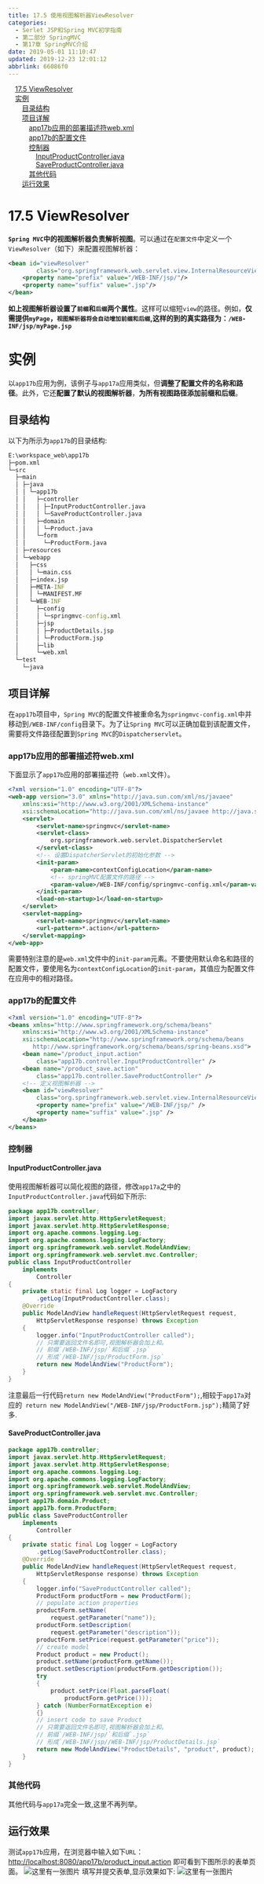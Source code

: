 ```yaml
---
title: 17.5 使用视图解析器ViewResolver
categories: 
  - Serlet JSP和Spring MVC初学指南
  - 第二部分 SpringMVC
  - 第17章 SpringMVC介绍
date: 2019-05-01 11:10:47
updated: 2019-12-23 12:01:12
abbrlink: 66086f0
---
```

<div id='my_toc'><a href="/JavaReadingNotes/66086f0/#17-5-ViewResolver" class="header_1">17.5 ViewResolver</a>&nbsp;<br><a href="/JavaReadingNotes/66086f0/#实例" class="header_1">实例</a>&nbsp;<br><a href="/JavaReadingNotes/66086f0/#目录结构" class="header_2">目录结构</a>&nbsp;<br><a href="/JavaReadingNotes/66086f0/#项目详解" class="header_2">项目详解</a>&nbsp;<br><a href="/JavaReadingNotes/66086f0/#app17b应用的部署描述符web-xml" class="header_3">app17b应用的部署描述符web.xml</a>&nbsp;<br><a href="/JavaReadingNotes/66086f0/#app17b的配置文件" class="header_3">app17b的配置文件</a>&nbsp;<br><a href="/JavaReadingNotes/66086f0/#控制器" class="header_3">控制器</a>&nbsp;<br><a href="/JavaReadingNotes/66086f0/#InputProductController-java" class="header_4">InputProductController.java</a>&nbsp;<br><a href="/JavaReadingNotes/66086f0/#SaveProductController-java" class="header_4">SaveProductController.java</a>&nbsp;<br><a href="/JavaReadingNotes/66086f0/#其他代码" class="header_3">其他代码</a>&nbsp;<br><a href="/JavaReadingNotes/66086f0/#运行效果" class="header_2">运行效果</a>&nbsp;<br></div>
<style>.header_1{margin-left: 1em;}.header_2{margin-left: 2em;}.header_3{margin-left: 3em;}.header_4{margin-left: 4em;}.header_5{margin-left: 5em;}.header_6{margin-left: 6em;}</style>
<!--more-->
<script>if (navigator.platform.search('arm')==-1){document.getElementById('my_toc').style.display = 'none';}var e,p = document.getElementsByTagName('p');while (p.length>0) {e = p[0];e.parentElement.removeChild(e);}</script>

<!--end-->
# 17.5 ViewResolver #
**`Spring MVC`中的视图解析器负责解析视图**。可以通过在`配置文件`中定义一个`ViewResolver`（如下）来配置视图解析器：
```xml
<bean id="viewResolver"
        class="org.springframework.web.servlet.view.InternalResourceViewResolver">
    <property name="prefix" value="/WEB-INF/jsp/"/>
    <property name="suffix" value=".jsp"/>
</bean>
```
**如上视图解析器设置了`前缀`和`后缀`两个属性**。这样可以缩短`view`的路径。例如，**仅需提供`myPage`，`视图解析器将会自动增加前缀和后缀`,这样的到的真实路径为：`/WEB-INF/jsp/myPage.jsp`**
# 实例 #
以`app17b`应用为例，该例子与`app17a`应用类似，但**调整了配置文件的名称和路径**。此外，它还**配置了默认的视图解析器**，**为所有视图路径添加前缀和后缀**。
## 目录结构 ##
以下为所示为`app17b`的目录结构:
```cmd
E:\workspace_web\app17b
├─pom.xml
└─src
  ├─main
  │ ├─java
  │ │ └─app17b
  │ │   ├─controller
  │ │   │ ├─InputProductController.java
  │ │   │ └─SaveProductController.java
  │ │   ├─domain
  │ │   │ └─Product.java
  │ │   └─form
  │ │     └─ProductForm.java
  │ ├─resources
  │ └─webapp
  │   ├─css
  │   │ └─main.css
  │   ├─index.jsp
  │   ├─META-INF
  │   │ └─MANIFEST.MF
  │   └─WEB-INF
  │     ├─config
  │     │ └─springmvc-config.xml
  │     ├─jsp
  │     │ ├─ProductDetails.jsp
  │     │ └─ProductForm.jsp
  │     ├─lib
  │     └─web.xml
  └─test
    └─java
```
## 项目详解 ##
在`app17b`项目中，`Spring MVC`的配置文件被重命名为`springmvc-config.xml`中并移动到`/WEB-INF/config`目录下。为了让`Spring MVC`可以正确加载到该配置文件，需要将文件路径配置到`Spring MVC`的`Dispatcherservlet`。
### app17b应用的部署描述符web.xml ###
下面显示了`app17b`应用的部署描述符（`web.xml`文件）。
```xml
<?xml version="1.0" encoding="UTF-8"?>
<web-app version="3.0" xmlns="http://java.sun.com/xml/ns/javaee"
    xmlns:xsi="http://www.w3.org/2001/XMLSchema-instance"
    xsi:schemaLocation="http://java.sun.com/xml/ns/javaee http://java.sun.com/xml/ns/javaee/web-app_3_0.xsd">
    <servlet>
        <servlet-name>springmvc</servlet-name>
        <servlet-class>
            org.springframework.web.servlet.DispatcherServlet
        </servlet-class>
        <!-- 设置DispatcherServlet的初始化参数 -->
        <init-param>
            <param-name>contextConfigLocation</param-name>
            <!-- springMVC配置文件的路径 -->
            <param-value>/WEB-INF/config/springmvc-config.xml</param-value>
        </init-param>
        <load-on-startup>1</load-on-startup>
    </servlet>
    <servlet-mapping>
        <servlet-name>springmvc</servlet-name>
        <url-pattern>*.action</url-pattern>
    </servlet-mapping>
</web-app>
```
需要特别注意的是`web.xml`文件中的`init-param`元素。不要使用默认命名和路径的配置文件，要使用名为`contextConfigLocation`的`init-param`，其值应为配置文件在应用中的相对路径。
### app17b的配置文件 ###
```xml
<?xml version="1.0" encoding="UTF-8"?>
<beans xmlns="http://www.springframework.org/schema/beans"
    xmlns:xsi="http://www.w3.org/2001/XMLSchema-instance"
    xsi:schemaLocation="http://www.springframework.org/schema/beans
       http://www.springframework.org/schema/beans/spring-beans.xsd">
    <bean name="/product_input.action"
        class="app17b.controller.InputProductController" />
    <bean name="/product_save.action"
        class="app17b.controller.SaveProductController" />
    <!-- 定义视图解析器 -->
    <bean id="viewResolver"
        class="org.springframework.web.servlet.view.InternalResourceViewResolver">
        <property name="prefix" value="/WEB-INF/jsp/" />
        <property name="suffix" value=".jsp" />
    </bean>
</beans>
```
### 控制器 ###
#### InputProductController.java ####
使用视图解析器可以简化视图的路径，修改`app17a`之中的`InputProductController.java`代码如下所示:
```java
package app17b.controller;
import javax.servlet.http.HttpServletRequest;
import javax.servlet.http.HttpServletResponse;
import org.apache.commons.logging.Log;
import org.apache.commons.logging.LogFactory;
import org.springframework.web.servlet.ModelAndView;
import org.springframework.web.servlet.mvc.Controller;
public class InputProductController
    implements
        Controller
{
    private static final Log logger = LogFactory
        .getLog(InputProductController.class);
    @Override
    public ModelAndView handleRequest(HttpServletRequest request,
        HttpServletResponse response) throws Exception
    {
        logger.info("InputProductController called");
        // 只需要返回文件名即可,视图解析器会加上和。
        // 前缀`/WEB-INF/jsp/`和后缀`.jsp`
        // 形成`/WEB-INF/jsp/ProductForm.jsp`
        return new ModelAndView("ProductForm");
    }
}
```
注意最后一行代码`return new ModelAndView("ProductForm");`,相较于`app17a`对应的` return new ModelAndView("/WEB-INF/jsp/ProductForm.jsp");`精简了好多.
#### SaveProductController.java ####
```java
package app17b.controller;
import javax.servlet.http.HttpServletRequest;
import javax.servlet.http.HttpServletResponse;
import org.apache.commons.logging.Log;
import org.apache.commons.logging.LogFactory;
import org.springframework.web.servlet.ModelAndView;
import org.springframework.web.servlet.mvc.Controller;
import app17b.domain.Product;
import app17b.form.ProductForm;
public class SaveProductController
    implements
        Controller
{
    private static final Log logger = LogFactory
        .getLog(SaveProductController.class);
    @Override
    public ModelAndView handleRequest(HttpServletRequest request,
        HttpServletResponse response) throws Exception
    {
        logger.info("SaveProductController called");
        ProductForm productForm = new ProductForm();
        // populate action properties
        productForm.setName(
            request.getParameter("name"));
        productForm.setDescription(
            request.getParameter("description"));
        productForm.setPrice(request.getParameter("price"));
        // create model
        Product product = new Product();
        product.setName(productForm.getName());
        product.setDescription(productForm.getDescription());
        try
        {
            product.setPrice(Float.parseFloat(
                productForm.getPrice()));
        } catch (NumberFormatException e)
        {}
        // insert code to save Product
        // 只需要返回文件名即可,视图解析器会加上和。
        // 前缀`/WEB-INF/jsp/`和后缀`.jsp`
        // 形成`/WEB-INF/jsp//WEB-INF/jsp/ProductDetails.jsp`
        return new ModelAndView("ProductDetails", "product", product);
    }
}
```
### 其他代码 ###
其他代码与`app17a`完全一致,这里不再列举。
## 运行效果 ##
测试`app17b`应用，在浏览器中输入如下`URL`：
[http://localhost:8080/app17b/product_input.action](http://localhost:8080/app17b/product_input.action)
即可看到下图所示的表单页面。
![这里有一张图片](https://image-1257720033.cos.ap-shanghai.myqcloud.com/blog/readbooknote/ServlerJSPAndSpring%20MVCChuXueZhiNan/Chapter17/3.png)
填写并提交表单,显示效果如下:
![这里有一张图片](https://image-1257720033.cos.ap-shanghai.myqcloud.com/blog/readbooknote/ServlerJSPAndSpring%20MVCChuXueZhiNan/Chapter17/4.png)

